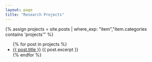 ```yaml
---
layout: page
title: "Research Projects"
---
```


{% assign projects = site.posts | where_exp: "item","item.categories contains 'projects'" %}
<ul>
  {% for post in projects %}
    <li>
      <a href="{{ post.url | relative_url }}">{{ post.title }}</a>
      {{ post.excerpt }}
    </li>
  {% endfor %}
</ul>
